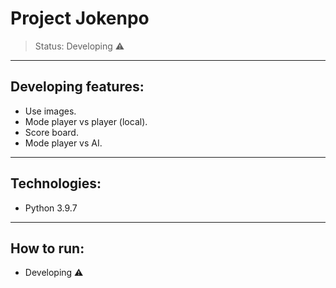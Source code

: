 # Project Jokenpo
> Status: Developing ⚠️
---
## Developing features:
+ Use images.
+ Mode player vs player (local).
+ Score board.
+ Mode player vs AI.
---
## Technologies:
+ Python 3.9.7
---
## How to run:
+ Developing ⚠️

